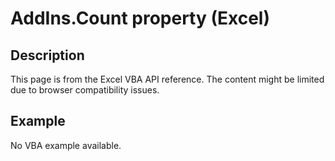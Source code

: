 # AddIns.Count property (Excel)

## Description
This page is from the Excel VBA API reference. The content might be limited due to browser compatibility issues.

## Example
No VBA example available.
